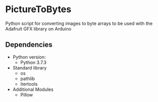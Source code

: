 # PictureToBytes
Python script for converting images to byte arrays to be used with the Adafruit GFX library on Arduino

## Dependencies
* Python version:
  * Python 3.7.3
* Standard library
  * os
  * pathlib
  * itertools
* Additional Modules
  * Pillow
